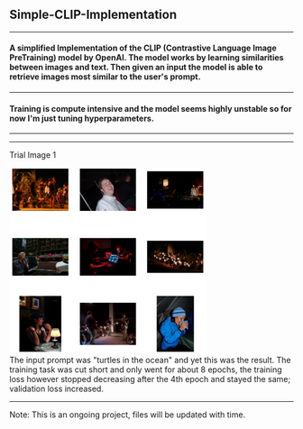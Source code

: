 ## Simple-CLIP-Implementation
----------------------------------
#### A simplified Implementation of the CLIP (Contrastive Language Image PreTraining) model by OpenAI. The model works by learning similarities between images and text. Then given an input the model is able to retrieve images most similar to the user's prompt.
-------------------------------------------------------------------------------------------------------------
#### Training is compute intensive and the model seems highly unstable so for now I'm just tuning hyperparameters.
-------------------------------------------------------------------------------------------------------------
<hr/>

Trial Image 1
<div>
<img src="images/image1.png" width="350">
</div>
 The input prompt was "turtles in the ocean" and yet this was the result.
 The training task was cut short and only went for about 8 epochs, the training loss however stopped decreasing after the 4th epoch and stayed the same; validation loss increased.



-------------------------------------------------------------------------------------------------------------
Note: This is an ongoing project, files will be updated with time.
